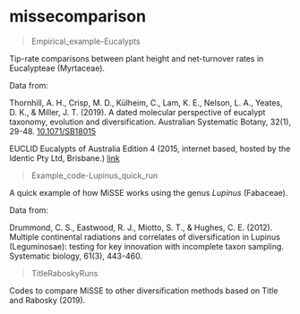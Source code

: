 # missecomparison

> Empirical_example-Eucalypts 
 
Tip-rate comparisons between plant height and net-turnover rates in Eucalypteae (Myrtaceae). 
 
Data from: 

Thornhill, A. H., Crisp, M. D., Külheim, C., Lam, K. E., Nelson, L. A., Yeates, D. K., & Miller, J. T. (2019). A dated molecular perspective of eucalypt taxonomy, evolution and diversification. Australian Systematic Botany, 32(1), 29-48. [10.1071/SB18015](https://www.publish.csiro.au/sb/SB18015)
 
EUCLID Eucalypts of Australia Edition 4 (2015, internet based, hosted by the Identic Pty Ltd, Brisbane.) [link](https://apps.lucidcentral.org/euclid/text/intro/index.html)

 
> Example_code-Lupinus_quick_run 
 
A quick example of how MiSSE works using the genus *Lupinus* (Fabaceae). 
 
Data from: 

 Drummond, C. S., Eastwood, R. J., Miotto, S. T., & Hughes, C. E. (2012). Multiple continental radiations and correlates of diversification in Lupinus (Leguminosae): testing for key innovation with incomplete taxon sampling. Systematic biology, 61(3), 443-460.
 
> TitleRaboskyRuns 
 
 Codes to compare MiSSE to other diversification methods based on Title and Rabosky (2019). 
